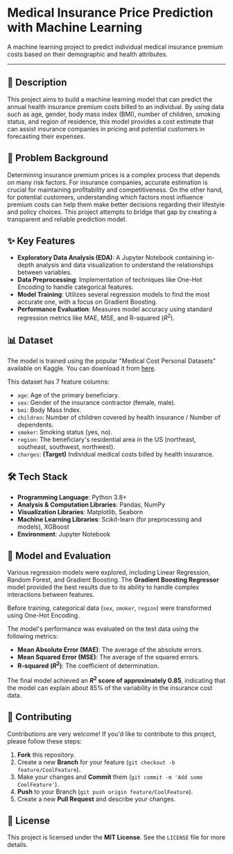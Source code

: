 # Medical Insurance Price Prediction with Machine Learning

[](https://opensource.org/licenses/MIT)
[](https://www.python.org/downloads/)
[](https://scikit-learn.org/)

A machine learning project to predict individual medical insurance premium costs based on their demographic and health attributes.

-----

## 📝 Description

This project aims to build a machine learning model that can predict the annual health insurance premium costs billed to an individual. By using data such as age, gender, body mass index (BMI), number of children, smoking status, and region of residence, this model provides a cost estimate that can assist insurance companies in pricing and potential customers in forecasting their expenses.

## 🎯 Problem Background

Determining insurance premium prices is a complex process that depends on many risk factors. For insurance companies, accurate estimation is crucial for maintaining profitability and competitiveness. On the other hand, for potential customers, understanding which factors most influence premium costs can help them make better decisions regarding their lifestyle and policy choices. This project attempts to bridge that gap by creating a transparent and reliable prediction model.

## ✨ Key Features

  - **Exploratory Data Analysis (EDA)**: A Jupyter Notebook containing in-depth analysis and data visualization to understand the relationships between variables.
  - **Data Preprocessing**: Implementation of techniques like One-Hot Encoding to handle categorical features.
  - **Model Training**: Utilizes several regression models to find the most accurate one, with a focus on Gradient Boosting.
  - **Performance Evaluation**: Measures model accuracy using standard regression metrics like MAE, MSE, and R-squared ($R^2$).

## 📊 Dataset

The model is trained using the popular "Medical Cost Personal Datasets" available on Kaggle. You can download it from [here](https://www.kaggle.com/datasets/mirichoi0218/insurance).

This dataset has 7 feature columns:

  - `age`: Age of the primary beneficiary.
  - `sex`: Gender of the insurance contractor (female, male).
  - `bmi`: Body Mass Index.
  - `children`: Number of children covered by health insurance / Number of dependents.
  - `smoker`: Smoking status (yes, no).
  - `region`: The beneficiary's residential area in the US (northeast, southeast, southwest, northwest).
  - `charges`: **(Target)** Individual medical costs billed by health insurance.

## 🛠️ Tech Stack

  - **Programming Language**: Python 3.8+
  - **Analysis & Computation Libraries**: Pandas, NumPy
  - **Visualization Libraries**: Matplotlib, Seaborn
  - **Machine Learning Libraries**: Scikit-learn (for preprocessing and models), XGBoost
  - **Environment**: Jupyter Notebook


## 🤖 Model and Evaluation

Various regression models were explored, including Linear Regression, Random Forest, and Gradient Boosting. The **Gradient Boosting Regressor** model provided the best results due to its ability to handle complex interactions between features.

Before training, categorical data (`sex`, `smoker`, `region`) were transformed using One-Hot Encoding.

The model's performance was evaluated on the test data using the following metrics:

  - **Mean Absolute Error (MAE)**: The average of the absolute errors.
  - **Mean Squared Error (MSE)**: The average of the squared errors.
  - **R-squared ($R^2$)**: The coefficient of determination.

The final model achieved an **$R^2$ score of approximately 0.85**, indicating that the model can explain about 85% of the variability in the insurance cost data.

## 🤝 Contributing

Contributions are very welcome\! If you'd like to contribute to this project, please follow these steps:

1.  **Fork** this repository.
2.  Create a new **Branch** for your feature (`git checkout -b feature/CoolFeature`).
3.  Make your changes and **Commit** them (`git commit -m 'Add some CoolFeature'`).
4.  **Push** to your Branch (`git push origin feature/CoolFeature`).
5.  Create a new **Pull Request** and describe your changes.

## 📄 License

This project is licensed under the **MIT License**. See the `LICENSE` file for more details.
